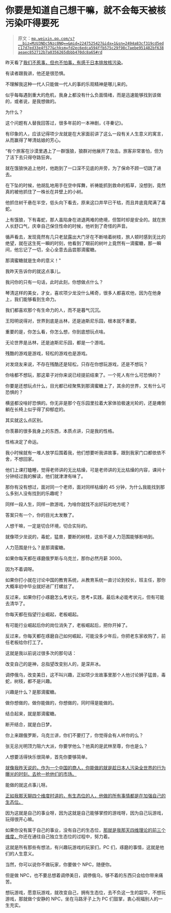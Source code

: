 # 你要是知道自己想干嘛，就不会每天被核污染吓得要死

> 原文：[`mp.weixin.qq.com/s?__biz=MzU3NDc5Nzc0NQ==&mid=2247525427&idx=1&sn=2494a83cf319cd5edc17d7ed33e4f577&chksm=fd2ec6edca594ffb575c29f98c7aebe951482bf638aeaec852712b7a0356265dbbb470dc8a65#rd`](http://mp.weixin.qq.com/s?__biz=MzU3NDc5Nzc0NQ==&mid=2247525427&idx=1&sn=2494a83cf319cd5edc17d7ed33e4f577&chksm=fd2ec6edca594ffb575c29f98c7aebe951482bf638aeaec852712b7a0356265dbbb470dc8a65#rd)

昨天看了[我们不惹事，但也不怕事，有感于日本排放核污染](http://mp.weixin.qq.com/s?__biz=MzU0MjYwNDU2Mw==&mid=2247511973&idx=1&sn=92352c4d3485184d2763a30ff1123187&chksm=fb1ac3d9cc6d4acf8791793323727c82749f19b1f7acc68c7bcd625fec051dca7a52f997fd32&scene=21#wechat_redirect)。

有读者跟我讲，他还是很恐惧。

不理解我这种一代人只能做一代人的事的乐观精神是哪儿来的。 

似乎每每遇到重大的危机，我身上都没有什么负面情绪，而是迅速能够找到该做的，或者说，是我想做的。 

为什么？ 

这个问题有人替我回答过，很多年前的一本神剧，《寻秦记》。 

有印象的人，应该记得项少龙就是在大家面前讲了这么一段有关人生意义的寓言，从而赢得了琴清姑娘的芳心。 

“有个旅客在沙漠里遇上了一群饿狼，狼群对他展开了攻击。旅客非常害怕，但为了活下去只得夺路狂奔。

就在饿狼快追上他时，他跑到了一口深不见底的井旁，为了保命不顾一切跳了进去。

在下坠的时候，他胡乱地用手在空中挥舞，祈祷能抓到救命的稻草，没想到，竟然真的被他抓住了一株长在井壁上的小树。

他抓住树干悬在半空，低头向下看去，原来这口井早已干枯，而且井底竟爬满了毒蛇。

上有饿狼，下有毒蛇，那人虽陷身在进退两难的绝境，但暂时却是安全的。就在旅人长舒口气，庆幸自己保住性命的时候，他听到了奇怪的声音。

循声看去，发现竟然有几只老鼠露出大门牙在不断啃着树枝，旅人顿时感到无比的绝望，就在这生死一瞬的时刻，他看到了眼前的树叶上竟然有一滴蜜糖，那一瞬间，他忘记了一切，全心全意去品尝那滴蜜糖。

那滴蜜糖就是生命的意义！"

我昨天告诉你的就这点事儿。

我问你的只有一句话，此时此刻，你想做点什么？

琴清这样的美女，才女，喜欢项少龙没什么稀奇，很多人都喜欢他，因为在他身上，我们能够看到生命力。

我们都喜欢那个有生命力的人，而不是暮气沉沉。 

王阳明说得对，世界到底是丛林，还是迪斯尼乐园，根本就不重要。 

重要的是，你怎么看，你怎么想，你到底想玩点啥。

无论世界是丛林，还是迪斯尼乐园，都是一个游戏。 

残酷的游戏是游戏，轻松的游戏也是游戏。

对发烧友来说，不存在残酷还是轻松，只存在你想玩游戏，还是不想玩？

你啥都不想玩，那这辈子对你来说已经提前结束了。一个死人有什么可恐惧的？

你要是还想玩点什么，目光都已经聚焦到那滴蜜糖上了，其余的世界，又有什么可恐惧的？ 

横竖都没啥好恐惧的。你无非是那个在乐园里拉着大家体验极速光轮的，还是瘫倒躺在长椅上似乎得了抑郁症的。

其实就这么点区别。 

你羡慕的很多我身上的东西，本质点讲，只是我的性格。 

性格决定了命运。

我小时候就有一堆人放学后围着我，他们想要听我讲故事，跟到我家门口都依依不舍，不想回家。 

他们上课打瞌睡，觉得老师讲的无比枯燥，可是老师讲的无比枯燥的内容，课间十分钟经过我的解读，他们就津津有味了。 

那你有没有想过，面对同一个老师，面对同样枯燥的 45 分钟，为什么我能找到那么多别人没有找到的乐趣呢？ 

同样一段人生，同样一款游戏，为啥你就找不出好玩的地方呢？

答案只有一个，你的目光太发散了。

人想干嘛，一定是切合环境，切合实际的。

就像项少龙说的，毒蛇，猛兽，要断的树枝，这些不是人力范围能够影响到。

人力范围是什么？是那滴蜜糖。

如果你每天都在琢磨俄罗斯与乌克兰，那你必然月薪 3000。 

因为不着调呀。

如果你打小就在讨论中国的教育系统，从教育系统一直讨论到校长，班主任，那你大概率初中毕业就好进厂打螺丝了。

反过来，如果你打小琢磨怎么考状元，思考+实践，最后未必能考状元，但有可能去清华了。

你每天都在指望行业崛起，老板崛起。

有可能行业崛起后你的岗位消失了，老板崛起后，把你开掉了。

反过来，你每天都在琢磨自己如何崛起，可能没多少年后，你把老东家收购了，前任老板给你打工了。

这就是我以前说过很多次的那句话：

改变自己的是神，总指望改变别人的，是深井冰。

调停俄乌，改变美日，这不叫兴趣，正如项少龙故事里那个人他讨论狮子猛兽，毒蛇，树枝，都不是兴趣。

兴趣是什么？是那滴蜜糖。 

做你想做的，做你能做的，你想做的，同时得是能做的。

结合起来，就是那滴蜜糖。

断开结合，就是白日梦。

你上来跟俄罗斯，乌克兰讲，你们不要打了，你觉得会有人听你的么？

张无忌光明顶力阻六大派，你要学他么？他真的是武林至尊，你也是么？

人想要活得快乐很简单，首先你要够简单。

[就像我昨天说的，作为一个中国的商人，你能做的就是趁日本人污染全世界的行为曝光的时刻，去抢一抢他们的市场。](http://mp.weixin.qq.com/s?__biz=MzU0MjYwNDU2Mw==&mid=2247511973&idx=1&sn=92352c4d3485184d2763a30ff1123187&chksm=fb1ac3d9cc6d4acf8791793323727c82749f19b1f7acc68c7bcd625fec051dca7a52f997fd32&scene=21#wechat_redirect) 

能做的就这点事儿呀。

[正如我那天聊四个维度时讲的，有生态位的人，他做的所有事情都是在加强自己的生态位。](http://mp.weixin.qq.com/s?__biz=MzU0MjYwNDU2Mw==&mid=2247511955&idx=1&sn=85f130d0390af3e8fe6500474daf4749&chksm=fb1ac3efcc6d4af98b55faf20efda2cfd4e71700982253ce9b629d9e9583cc21473a28189bca&scene=21#wechat_redirect)

因为这就是自己的事业呀，因为这就是自己能够掌控的游戏呀，因为自己玩游戏，玩得很开心嘛。

如果你没有属于自己的事业，没有自己的生态位，[那就是我那天四维理论的前三个维度，](http://mp.weixin.qq.com/s?__biz=MzU0MjYwNDU2Mw==&mid=2247511955&idx=1&sn=85f130d0390af3e8fe6500474daf4749&chksm=fb1ac3efcc6d4af98b55faf20efda2cfd4e71700982253ce9b629d9e9583cc21473a28189bca&scene=21#wechat_redirect)你还在通往自己独立生态位的过程中，努力着。

这就是所有那些有想法，有兴趣玩游戏的玩家们，PC 们，琢磨的事情，这就是他们的人生意义。

当然，你可以说你不做玩家，你要做个 NPC，随便你。

但是做 NPC，也不要总想着调停美日，调停俄乌，够不着的东西只会给你带来痛苦。

想玩游戏，愿意玩游戏，就改变自己，拥有生态位，去不负这一生的韶华，不想玩游戏，那就做个安静的 NPC，坐在马路牙子上为 PC 们鼓掌，衷心祝福别人的一生充实。